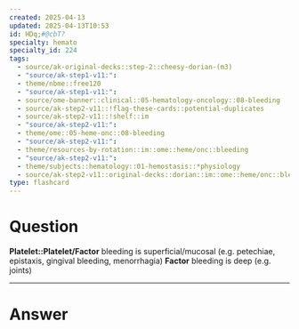 ```yaml
---
created: 2025-04-13
updated: 2025-04-13T10:53
id: HDq;#@cbT?
specialty: hemato
specialty_id: 224
tags:
  - source/ak-original-decks::step-2::cheesy-dorian-(m3)
  - "source/ak-step1-v11:": 
  - theme/nbme::free120
  - "source/ak-step1-v11:": 
  - source/ome-banner::clinical::05-hematology-oncology::08-bleeding
  - source/ak-step2-v11::!flag-these-cards::potential-duplicates
  - source/ak-step2-v11::!shelf::im
  - "source/ak-step2-v11:": 
  - theme/ome::05-heme-onc::08-bleeding
  - "source/ak-step2-v11:": 
  - theme/resources-by-rotation::im::ome::heme/onc::bleeding
  - "source/ak-step2-v11:": 
  - theme/subjects::hematology::01-hemostasis::*physiology
  - source/ak-step2-v11::original-decks::dorian::im::ome::heme/onc::bleeding"
type: flashcard
---
```


# Question
**Platelet::Platelet/Factor** bleeding is superficial/mucosal (e.g. petechiae, epistaxis, gingival bleeding, menorrhagia)   **Factor** bleeding is deep (e.g. joints)

---

# Answer
